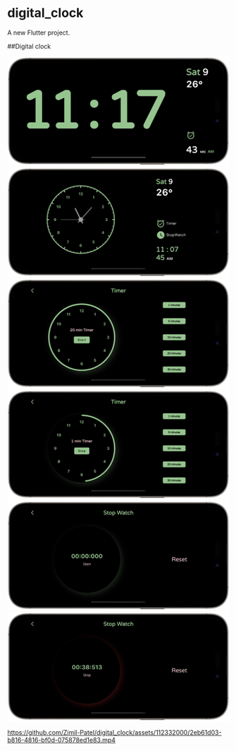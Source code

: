 # digital_clock

A new Flutter project.

##Digital clock

<img src = "https://github.com/Zimil-Patel/digital_clock/blob/main/snaps/snp6.png">

<img src = "https://github.com/Zimil-Patel/digital_clock/blob/main/snaps/snp1.png">


<img src = "https://github.com/Zimil-Patel/digital_clock/blob/main/snaps/snp2.png"> 


<img src = "https://github.com/Zimil-Patel/digital_clock/blob/main/snaps/snp3.png"> 


<img src = "https://github.com/Zimil-Patel/digital_clock/blob/main/snaps/snp4.png"> 


<img src = "https://github.com/Zimil-Patel/digital_clock/blob/main/snaps/snp5.png">

https://github.com/Zimil-Patel/digital_clock/assets/112332000/2eb61d03-b816-4816-bf0d-075878ed1e83.mp4



